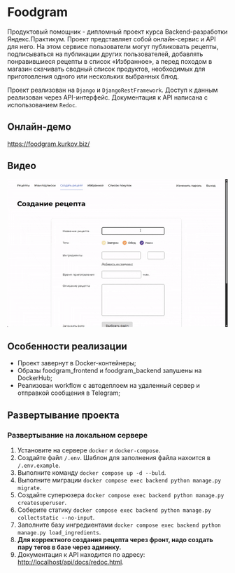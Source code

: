 # Foodgram

 Продуктовый помощник - дипломный проект курса Backend-разработки Яндекс.Практикум. Проект представляет собой онлайн-сервис и API для него. На этом сервисе пользователи могут публиковать рецепты, подписываться на публикации других пользователей, добавлять понравившиеся рецепты в список «Избранное», а перед походом в магазин скачивать сводный список продуктов, необходимых для приготовления одного или нескольких выбранных блюд.

Проект реализован на `Django` и `DjangoRestFramework`. Доступ к данным реализован через API-интерфейс. Документация к API написана с использованием `Redoc`.

## Онлайн-демо
https://foodgram.kurkov.biz/

## Видео
[![Смотреть на Vimeo](asserts/demo.gif)](https://vimeo.com/1128971020 "Смотреть на Vimeo")

## Особенности реализации

- Проект завернут в Docker-контейнеры;
- Образы foodgram_frontend и foodgram_backend запушены на DockerHub;
- Реализован workflow c автодеплоем на удаленный сервер и отправкой сообщения в Telegram;

## Развертывание проекта

### Развертывание на локальном сервере

1. Установите на сервере `docker` и `docker-compose`.
2. Создайте файл `/.env`. Шаблон для заполнения файла нахоится в `/.env.example`.
3. Выполните команду `docker compose up -d --buld`.
4. Выполните миграции `docker compose exec backend python manage.py migrate`.
5. Создайте суперюзера `docker compose exec backend python manage.py createsuperuser`.
6. Соберите статику `docker compose exec backend python manage.py collectstatic --no-input`.
7. Заполните базу ингредиентами `docker compose exec backend python manage.py load_ingredients`.
8. **Для корректного создания рецепта через фронт, надо создать пару тегов в базе через админку.**
9. Документация к API находится по адресу: <http://localhost/api/docs/redoc.html>.
